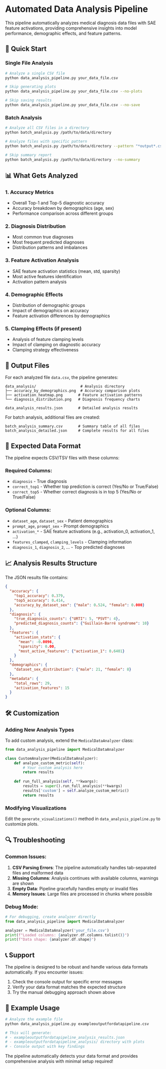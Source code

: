 # Automated Data Analysis Pipeline

This pipeline automatically analyzes medical diagnosis data files with SAE feature activations, providing comprehensive insights into model performance, demographic effects, and feature patterns.

## 🚀 Quick Start

### Single File Analysis
```bash
# Analyze a single CSV file
python data_analysis_pipeline.py your_data_file.csv

# Skip generating plots
python data_analysis_pipeline.py your_data_file.csv --no-plots

# Skip saving results
python data_analysis_pipeline.py your_data_file.csv --no-save
```

### Batch Analysis
```bash
# Analyze all CSV files in a directory
python batch_analysis.py /path/to/data/directory

# Analyze files with specific pattern
python batch_analysis.py /path/to/data/directory --pattern "*output*.csv"

# Skip summary report
python batch_analysis.py /path/to/data/directory --no-summary
```

## 📊 What Gets Analyzed

### 1. **Accuracy Metrics**
- Overall Top-1 and Top-5 diagnostic accuracy
- Accuracy breakdown by demographics (age, sex)
- Performance comparison across different groups

### 2. **Diagnosis Distribution**
- Most common true diagnoses
- Most frequent predicted diagnoses
- Distribution patterns and imbalances

### 3. **Feature Activation Analysis**
- SAE feature activation statistics (mean, std, sparsity)
- Most active features identification
- Activation pattern analysis

### 4. **Demographic Effects**
- Distribution of demographic groups
- Impact of demographics on accuracy
- Feature activation differences by demographics

### 5. **Clamping Effects** (if present)
- Analysis of feature clamping levels
- Impact of clamping on diagnostic accuracy
- Clamping strategy effectiveness

## 📁 Output Files

For each analyzed file `data.csv`, the pipeline generates:

```
data_analysis/                    # Analysis directory
├── accuracy_by_demographics.png  # Accuracy comparison plots
├── activation_heatmap.png       # Feature activation patterns
└── diagnosis_distribution.png   # Diagnosis frequency charts

data_analysis_results.json       # Detailed analysis results
```

For batch analysis, additional files are created:
```
batch_analysis_summary.csv       # Summary table of all files
batch_analysis_detailed.json     # Complete results for all files
```

## 🔧 Expected Data Format

The pipeline expects CSV/TSV files with these columns:

### Required Columns:
- `diagnosis` - True diagnosis
- `correct_top1` - Whether top prediction is correct (Yes/No or True/False)
- `correct_top5` - Whether correct diagnosis is in top 5 (Yes/No or True/False)

### Optional Columns:
- `dataset_age`, `dataset_sex` - Patient demographics
- `prompt_age`, `prompt_sex` - Prompt demographics
- `activation_*` - SAE feature activations (e.g., activation_0, activation_1, ...)
- `features_clamped`, `clamping_levels` - Clamping information
- `diagnosis_1`, `diagnosis_2`, ... - Top predicted diagnoses

## 📈 Analysis Results Structure

The JSON results file contains:

```json
{
  "accuracy": {
    "top1_accuracy": 0.379,
    "top5_accuracy": 0.414,
    "accuracy_by_dataset_sex": {"male": 0.524, "female": 0.000}
  },
  "diagnosis": {
    "true_diagnosis_counts": {"URTI": 5, "PSVT": 4},
    "predicted_diagnosis_counts": {"Guillain-Barré syndrome": 10}
  },
  "features": {
    "activation_stats": {
      "mean": -0.0096,
      "sparsity": 0.00,
      "most_active_features": {"activation_1": 0.6401}
    }
  },
  "demographics": {
    "dataset_sex_distribution": {"male": 21, "female": 8}
  },
  "metadata": {
    "total_rows": 29,
    "activation_features": 15
  }
}
```

## 🛠️ Customization

### Adding New Analysis Types

To add custom analysis, extend the `MedicalDataAnalyzer` class:

```python
from data_analysis_pipeline import MedicalDataAnalyzer

class CustomAnalyzer(MedicalDataAnalyzer):
    def analyze_custom_metric(self):
        # Your custom analysis here
        return results
    
    def run_full_analysis(self, **kwargs):
        results = super().run_full_analysis(**kwargs)
        results['custom'] = self.analyze_custom_metric()
        return results
```

### Modifying Visualizations

Edit the `generate_visualizations()` method in `data_analysis_pipeline.py` to customize plots.

## 🔍 Troubleshooting

### Common Issues:

1. **CSV Parsing Errors**: The pipeline automatically handles tab-separated files and malformed data
2. **Missing Columns**: Analysis continues with available columns, warnings are shown
3. **Empty Data**: Pipeline gracefully handles empty or invalid files
4. **Memory Issues**: Large files are processed in chunks where possible

### Debug Mode:
```python
# For debugging, create analyzer directly
from data_analysis_pipeline import MedicalDataAnalyzer

analyzer = MedicalDataAnalyzer('your_file.csv')
print(f"Loaded columns: {analyzer.df.columns.tolist()}")
print(f"Data shape: {analyzer.df.shape}")
```

## 📞 Support

The pipeline is designed to be robust and handle various data formats automatically. If you encounter issues:

1. Check the console output for specific error messages
2. Verify your data format matches the expected structure
3. Try the manual debugging approach shown above

## 🎯 Example Usage

```bash
# Analyze the example file
python data_analysis_pipeline.py exampleoutputfordatapipeline.csv

# This will generate:
# - exampleoutputfordatapipeline_analysis_results.json
# - exampleoutputfordatapipeline_analysis/ directory with plots
# - Console output with key findings
```

The pipeline automatically detects your data format and provides comprehensive analysis with minimal setup required!

